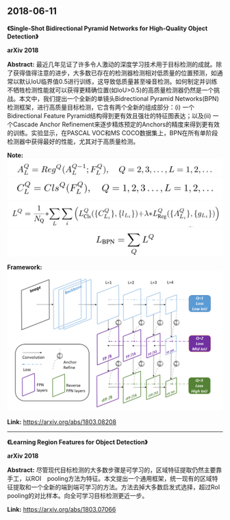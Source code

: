 ## 2018-06-11

**《Single-Shot Bidirectional Pyramid Networks for High-Quality Object Detection》**  

**arXiv 2018**  

**Abstract:** 最近几年见证了许多令人激动的深度学习技术用于目标检测的成就。除了获得值得注意的进步，大多数已存在的检测器检测相对低质量的位置预测，如通常以默认IoU临界值0.5进行训练，这导致低质量甚至噪音检测。如何制定并训练不牺牲检测性能就可以获得更精确位置(如IoU>0.5)的高质量检测器仍然是一个挑战。本文中，我们提出一个全新的单镜头Bidrectional Pyramid Networks(BPN)检测框架，进行高质量目标检测，它含有两个全新的组成部分：(i) 一个Bidirectional Feature Pyramid结构得到更有效且强壮的特征图表达；以及(ii) 一个Cascade Anchor Refinement来逐步精炼预定的Anchors的精度来得到更有效的训练。实验显示，在PASCAL VOC和MS COCO数据集上，BPN在所有单阶段检测器中获得最好的性能，尤其对于高质量检测。  

**Note:**  
![](./.assets/BPN_Formula_1.png)  
![](./.assets/BPN_Formula_2.png)  
![](./.assets/BPN_Formula_3.png)  
![](./.assets/BPN_Formula_4.png)

**Framework:**  
![BPN_Framework](./.assets/BPN_Framework.png)

**Link:** https://arxiv.org/abs/1803.08208  

---
**《Learning Region Features for Object Detection》**  

**arXiv 2018**

**Abstract:** 尽管现代目标检测的大多数步骤是可学习的，区域特征提取仍然主要靠手工，以ROI　pooling方法为特征。本文提出一个通用框架，统一现有的区域特征提取和一个全新的端到端可学习的方法。方法去掉大多数启发式选择，超过RoI　pooling的对比样本。向全可学习目标检测更近一步。

**Link:** https://arxiv.org/abs/1803.07066  
